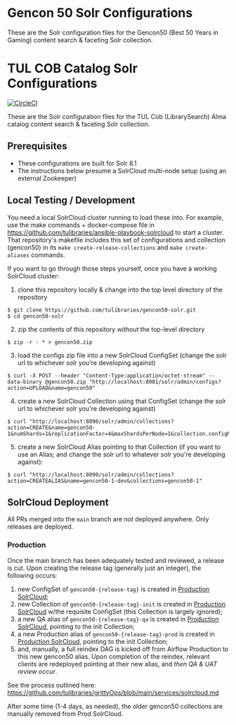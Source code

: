 # Gencon 50 Solr Configurations

These are the Solr configuration files for the Gencon50 (Best 50 Years in Gaming) content search & faceting Solr collection.
# TUL COB Catalog Solr Configurations
[![CircleCI](https://circleci.com/gh/tulibraries/gencon50-solr.svg?style=svg)](https://circleci.com/gh/tulibraries/gencon50-solr)

These are the Solr configuration files for the TUL Cob (LibrarySearch) Alma catalog content search & faceting Solr collection.

## Prerequisites

- These configurations are built for Solr 8.1
- The instructions below presume a SolrCloud multi-node setup (using an external Zookeeper)

## Local Testing / Development

You need a local SolrCloud cluster running to load these into. For example, use the make commands + docker-compose file in https://github.com/tulibraries/ansible-playbook-solrcloud to start a cluster. That repository's makefile includes this set of configurations and collection (gencon50) in its `make create-release-collections` and `make create-aliases` commands.

If you want to go through those steps yourself, once you have a working SolrCloud cluster:

1. clone this repository locally & change into the top level directory of the repository

```
$ git clone https://github.com/tulibraries/gencon50-solr.git
$ cd gencon50-solr
```

2. zip the contents of this repository *without* the top-level directory

```
$ zip -r - * > gencon50.zip
```

3. load the configs zip file into a new SolrCloud ConfigSet (change the solr url to whichever solr you're developing against)

```
$ curl -X POST --header "Content-Type:application/octet-stream" --data-binary @gencon50.zip "http://localhost:8081/solr/admin/configs?action=UPLOAD&name=gencon50"
```

4. create a new SolrCloud Collection using that ConfigSet (change the solr url to whichever solr you're developing against)

```
$ curl "http://localhost:8090/solr/admin/collections?action=CREATE&name=gencon50-1&numShards=1&replicationFactor=4&maxShardsPerNode=1&collection.configName=gencon50"
```

5. create a new SolrCloud Alias pointing to that Collection (if you want to use an Alias; and change the solr url to whatever solr you're developing against):

```
$ curl "http://localhost:8090/solr/admin/collections?action=CREATEALIAS&name=gencon50-1-dev&collections=gencon50-1"
```

## SolrCloud Deployment

All PRs merged into the `main` branch are _not_ deployed anywhere. Only releases are deployed.

### Production

Once the main branch has been adequately tested and reviewed, a release is cut. Upon creating the release tag (generally just an integer), the following occurs:
1. new ConfigSet of `gencon50-{release-tag}` is created in [Production SolrCloud](https://solrcloud.tul-infra.page);
2. new Collection of `gencon50-{release-tag}-init` is created in [Production SolrCloud](https://solrcloud.tul-infra.page) w/the requisite ConfigSet (this Collection is largely ignored);
3. a new QA alias of `gencon50-{release-tag}-qa` is created in [Production SolrCloud](https://solrcloud.tul-infra.page), pointing to the init Collection;
3. a new Production alias of `gencon50-{release-tag}-prod` is created in [Production SolrCloud](https://solrcloud.tul-infra.page), pointing to the init Collection;
4. and, manually, a full reindex DAG is kicked off from Airflow Production to this new gencon50 alias. Upon completion of the reindex, relevant clients are redeployed pointing at their new alias, and *then QA & UAT review occur*.

See the process outlined here: https://github.com/tulibraries/grittyOps/blob/main/services/solrcloud.md

After some time (1-4 days, as needed), the older gencon50 collections are manually removed from Prod SolrCloud.
